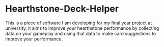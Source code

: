 # Hearthstone-Deck-Helper
This is a piece of software I am developing for my final year project at university, it aims to improve your hearthstone performance by collecting data on your gameplay and using that data to make card suggestions to improve your performance.
